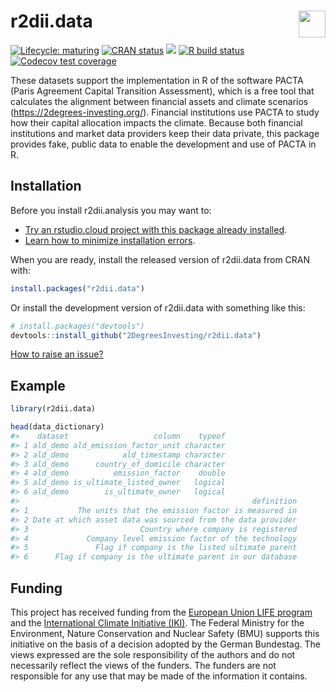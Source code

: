
<!-- README.md is generated from README.Rmd. Please edit that file -->
# r2dii.data <a href='https://github.com/2DegreesInvesting/r2dii.data'><img src='https://imgur.com/A5ASZPE.png' align='right' height='43' /></a>

<!-- badges: start -->
[![Lifecycle: maturing](https://img.shields.io/badge/lifecycle-maturing-blue.svg)](https://lifecycle.r-lib.org/articles/stages.html) [![CRAN status](https://www.r-pkg.org/badges/version/r2dii.data)](https://CRAN.R-project.org/package=r2dii.data) [![](https://cranlogs.r-pkg.org/badges/grand-total/r2dii.data)](https://CRAN.R-project.org/package=r2dii.data) [![R build status](https://github.com/2DegreesInvesting/r2dii.data/workflows/R-CMD-check/badge.svg)](https://github.com/2DegreesInvesting/r2dii.data/actions) [![Codecov test coverage](https://codecov.io/gh/2DegreesInvesting/r2dii.data/branch/master/graph/badge.svg)](https://codecov.io/gh/2DegreesInvesting/r2dii.data?branch=master) <!-- badges: end -->

These datasets support the implementation in R of the software PACTA (Paris Agreement Capital Transition Assessment), which is a free tool that calculates the alignment between financial assets and climate scenarios (<https://2degrees-investing.org/>). Financial institutions use PACTA to study how their capital allocation impacts the climate. Because both financial institutions and market data providers keep their data private, this package provides fake, public data to enable the development and use of PACTA in R.

## Installation

Before you install r2dii.analysis you may want to:

-   [Try an rstudio.cloud project with this package already installed](https://rstudio.cloud/project/1424833).
-   [Learn how to minimize installation errors](https://gist.github.com/maurolepore/a0187be9d40aee95a43f20a85f4caed6#installation).

When you are ready, install the released version of r2dii.data from CRAN with:

``` r
install.packages("r2dii.data")
```

Or install the development version of r2dii.data with something like this:

``` r
# install.packages("devtools")
devtools::install_github("2DegreesInvesting/r2dii.data")
```

[How to raise an issue?](https://2degreesinvesting.github.io/posts/2020-06-26-instructions-to-raise-an-issue/)

## Example

``` r
library(r2dii.data)

head(data_dictionary)
#>    dataset                   column    typeof
#> 1 ald_demo ald_emission_factor_unit character
#> 2 ald_demo            ald_timestamp character
#> 3 ald_demo      country_of_domicile character
#> 4 ald_demo          emission_factor    double
#> 5 ald_demo is_ultimate_listed_owner   logical
#> 6 ald_demo        is_ultimate_owner   logical
#>                                                    definition
#> 1           The units that the emission factor is measured in
#> 2 Date at which asset data was sourced from the data provider
#> 3                         Country where company is registered
#> 4             Company level emission factor of the technology
#> 5               Flag if company is the listed ultimate parent
#> 6      Flag if company is the ultimate parent in our database
```

## Funding

This project has received funding from the [European Union LIFE program](https://ec.europa.eu/easme/en/life) and the [International Climate Initiative (IKI)](https://www.international-climate-initiative.com/en/details/project/measuring-paris-agreement-alignment-and-financial-risk-in-financial-markets-18_I_351-2982). The Federal Ministry for the Environment, Nature Conservation and Nuclear Safety (BMU) supports this initiative on the basis of a decision adopted by the German Bundestag. The views expressed are the sole responsibility of the authors and do not necessarily reflect the views of the funders. The funders are not responsible for any use that may be made of the information it contains.
